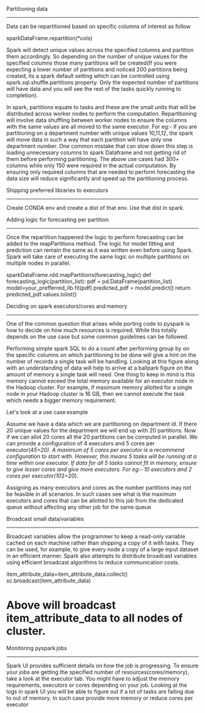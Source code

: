 Partitioning data
___________________

Data can be repartitioned based on specific columns of interest as follow 

 sparkDataFrame.repartition(*cols) 

Spark will detect unique values across the specified columns and partition them accordingly. So depending on the number of unique values for the specified columns those many partitions will be created(If you were expecting a lower number of partitions and noticed 200 partitions being created, its a spark default setting which can be controlled using spark.sql.shuffle.partitions property. Only the expected number of partitions will have data and you will see the rest of the tasks quickly running to completion). 

In spark, partitions equate to tasks and these are the small units that will be distributed across worker nodes to perform the computation. Repartitioning will involve data shuffling between worker nodes to ensure the columns with the same values are all moved to the same executor. For eg:- if you are partitioning on a department number with unique values 10,11,12, the spark will move data in such a way that each partition will have only one department number. One common mistake that can slow down this step is loading unnecessary columns to spark Dataframe and not getting rid of them before performing partitioning. The above use cases had 300+ columns while only 150 were required in the actual computation. By ensuring only required columns that are needed to perform forecasting the data size will reduce significantly and speed up the partitioning process. 

 

Shipping preferred libraries to executors 
___________________________________________
Create CONDA env and create a dist of that env. Use that dist in spark. 

 

Adding logic for forecasting per partition
__________________________________________

Once the repartition happened the logic to perform forecasting can be added to the mapPartitions method. The logic for model fitting and prediction can remain the same as it was written even before using Spark. Spark will take care of executing the same logic on multiple partitions on multiple nodes in parallel.  

sparkDataFrame.rdd.mapPartitions(forecasting_logic) 
def forecasting_logic(partition_list): 
    pdf = pd.DataFrame(partition_list) 
    model=your_prefferred_lib.fit(pdf) 
    predicted_pdf = model.predict() 
    return predicted_pdf.values.tolist() 

 

Deciding on spark executors/cores and memory 
____________________________________________
One of the common question that arises while porting code to pyspark is how to decide on how much resources is required. While this totally depends on the use case but some common guidelines can be followed. 

Performing simple spark SQL to do a count after performing group by on the specific columns on which partitioning to be done will give a hint on the number of records a single task will be handling. Looking at this figure along with an understanding of data will help to arrive at a ballpark figure on the amount of memory a single task will need. One thing to keep in mind is this memory cannot exceed the total memory available for an executor node in the Hadoop cluster. For example, if maximum memory allotted for a single node in your Hadoop cluster is 16 GB, then we cannot execute the task which needs a bigger memory requirement. 

 

Let's look at a use case example 

Assume we have a data which we are partitioning on department id. If there 20 unique values for the department we will end up with 20 partitions. Now if we can allot 20 cores all the 20 partitions can be computed in parallel. We can provide a configuration of 4 executors and 5 cores per executor(4*5=20). A maximum of 5 cores per executor is a recommend configuration to start with. However, this means 5 tasks will be running at a time within one executor. If data for all 5 tasks cannot fit in memory, ensure to give lesser cores and give more executors. For eg:- 10 executors and 2 cores per executor(10*2=20). 

Assigning as many executors and cores as the number partitions may not be feasible in all scenarios. In such cases see what is the maximum executors and cores that can be allotted to this job from the dedicated queue without affecting any other job for the same queue 

 

Broadcast small data/variables 
______________________________

Broadcast variables allow the programmer to keep a read-only variable cached on each machine rather than shipping a copy of it with tasks. They can be used, for example, to give every node a copy of a large input dataset in an efficient manner. Spark also attempts to distribute broadcast variables using efficient broadcast algorithms to reduce communication costs.  

item_attribute_data=item_attribute_data.collect() 
sc.broadcast(item_attribute_data) 
# Above will broadcast item_attribute_data to all nodes of cluster. 

 

Monitoring pyspark jobs 
________________________

Spark UI provides sufficient details on how the job is progressing. To ensure your jobs are getting the specified number of resources(cores/memory), take a look at the executor tab. You might have to adjust the memory requirements, executors or cores depending on your job. Looking at the logs in spark UI you will be able to figure out if a lot of tasks are failing due to out of memory. In such case provide more memory or reduce cores per executor 
